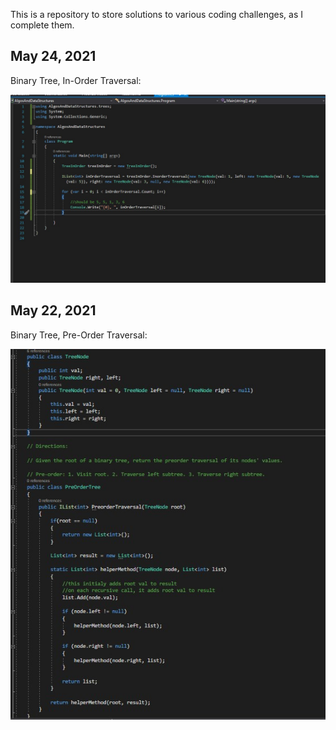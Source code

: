 ﻿This is a repository to store solutions to various coding challenges, as I complete them. 

## May 24, 2021

<p>Binary Tree, In-Order Traversal:</p>

<img src="https://raw.githubusercontent.com/sbogucki12/AlgosAndDataStructures/main/readmeImages/binaryDebug.jpg" />


## May 22, 2021

<p>Binary Tree, Pre-Order Traversal:</p>

<img src="https://raw.githubusercontent.com/sbogucki12/AlgosAndDataStructures/main/readmeImages/treePreOrder.jpg" />